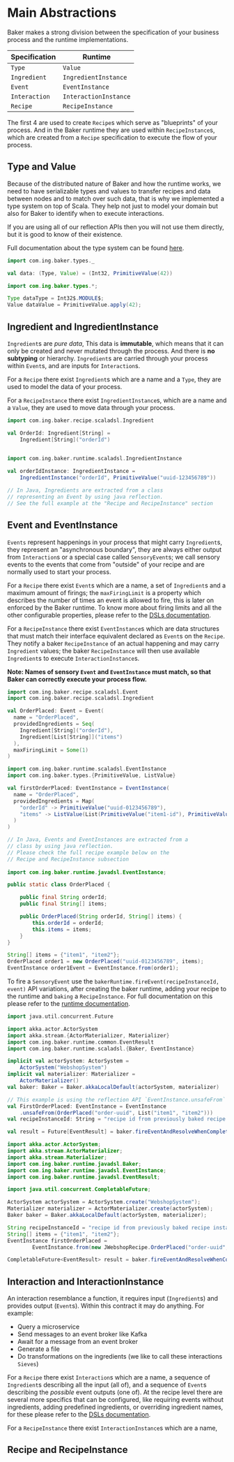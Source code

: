 # Main Abstractions

Baker makes a strong division between the specification of your business process and the runtime implementations.

| Specification | Runtime |
|---------------|---------|
| `Type` | `Value` |
| `Ingredient` | `IngredientInstance` |
| `Event` | `EventInstance` |
| `Interaction` | `InteractionInstance` |
| `Recipe` | `RecipeInstance` |

The first 4 are used to create `Recipe`s which serve as "blueprints" of your process. And in the Baker
runtime they are used within `RecipeInstance`s, which are created from a `Recipe` specification to execute the flow of 
your process.

## Type and Value

Because of the distributed nature of Baker and how the runtime works, we need to have serializable types and values to 
transfer recipes and data between nodes and to match over such data, that is why we implemented a type system on top of Scala.
They help not just to model your domain but also for Baker to identify when to execute interactions. 

If you are using all of our reflection APIs then you will not use them directly, but it is good to know of their 
existence.

Full documentation about the type system can be found [here]().

``` scala tab="Scala"
import com.ing.baker.types._

val data: (Type, Value) = (Int32, PrimitiveValue(42))
```

``` java tab="Java"
import com.ing.baker.types.*;

Type dataType = Int32$.MODULE$;
Value dataValue = PrimitiveValue.apply(42);
```

## Ingredient and IngredientInstance

`Ingredient`s are _pure data_, This data is **immutable**, which means that it can only be created and never 
mutated through the process. And there is **no subtyping** or hierarchy. `Ingredient`s are carried through your process 
within `Event`s, and are inputs for `Interaction`s.

For a `Recipe` there exist `Ingredient`s which are a name and a `Type`, they are used to model the data of your process.

For a `RecipeInstance` there exist `IngredientInstance`s, which are a name and a `Value`, they are used to move data 
through your process. 

``` scala tab="Scala"
import com.ing.baker.recipe.scaladsl.Ingredient

val OrderId: Ingredient[String] =
    Ingredient[String]("orderId")
    

import com.ing.baker.runtime.scaladsl.IngredientInstance

val orderIdInstance: IngredientInstance = 
    IngredientInstance("orderId", PrimitiveValue("uuid-123456789"))
```

``` java tab="Java"
// In Java, Ingredients are extracted from a class 
// representing an Event by using java reflection.
// See the full example at the "Recipe and RecipeInstance" section
```

## Event and EventInstance

`Events` represent happenings in your process that might carry `Ingredient`s, they represent an "asynchronous boundary",
they are always either output from `Interaction`s or a special case called `SensoryEvent`s; we call sensory events to the 
events that come from "outside" of your recipe and are normally used to start your process.

For a `Recipe` there exist `Event`s which are a name, a set of `Ingredient`s and a maximum amount of firings; the 
`maxFiringLimit` is a property which describes the number of times an event is allowed to fire, this is later on
enforced by the Baker runtime. To know more about firing limits and all the other configurable properties, please 
refer to the [DSLs documentation]().

For a `RecipeInstance` there exist `EventInstance`s which are data structures that must match their interface equivalent
declared as `Event`s on the `Recipe`. They notify a baker `RecipeInstance` of an actual happening and may carry `Ingredient`
values; the baker `RecipeInstance` will then use available `Ingredient`s to execute `InteractionInstance`s.

__Note: Names of sensory `Event` and `EventInstance` must match, so that Baker can correctly execute your process flow.__

``` scala tab="Scala"
import com.ing.baker.recipe.scaladsl.Event
import com.ing.baker.recipe.scaladsl.Ingredient

val OrderPlaced: Event = Event(
  name = "OrderPlaced",
  providedIngredients = Seq(
    Ingredient[String]("orderId"),
    Ingredient[List[String]]("items")
  ),
  maxFiringLimit = Some(1)
)

import com.ing.baker.runtime.scaladsl.EventInstance
import com.ing.baker.types.{PrimitiveValue, ListValue}

val firstOrderPlaced: EventInstance = EventInstance(
  name = "OrderPlaced",
  providedIngredients = Map(
    "orderId" -> PrimitiveValue("uuid-0123456789"),
    "items" -> ListValue(List(PrimitiveValue("item1-id"), PrimitiveValue("item2-id")))
  )
)
```

``` java tab="Java"
// In Java, Events and EventInstances are extracted from a 
// class by using java reflection.
// Please check the full recipe example below on the 
// Recipe and RecipeInstance subsection
    
import com.ing.baker.runtime.javadsl.EventInstance;

public static class OrderPlaced {

    public final String orderId;
    public final String[] items;

    public OrderPlaced(String orderId, String[] items) {
        this.orderId = orderId;
        this.items = items;
    }
}

String[] items = {"item1", "item2"};
OrderPlaced order1 = new OrderPlaced("uuid-0123456789", items);
EventInstance order1Event = EventInstance.from(order1);

```

To fire a `SensoryEvent` use the `bakerRuntime.fireEvent(recipeInstanceId, event)` API variations, 
after creating the baker runtime, adding your recipe to the runtime and `baking` a `RecipeInstance`. For full 
documentation on this please refer to the [runtime documentation]().

``` scala tab="Scala"
import java.util.concurrent.Future

import akka.actor.ActorSystem
import akka.stream.{ActorMaterializer, Materializer}
import com.ing.baker.runtime.common.EventResult
import com.ing.baker.runtime.scaladsl.{Baker, EventInstance}

implicit val actorSystem: ActorSystem =
    ActorSystem("WebshopSystem")
implicit val materializer: Materializer =
    ActorMaterializer()
val baker: Baker = Baker.akkaLocalDefault(actorSystem, materializer)

// This example is using the reflection API `EventInstance.unsafeFrom`
val FirstOrderPlaced: EventInstance = EventInstance
    .unsafeFrom(OrderPlaced("order-uuid", List("item1", "item2")))
val recipeInstanceId: String = "recipe id from previously baked recipe instance"

val result = Future[EventResult] = baker.fireEventAndResolveWhenCompleted(recipeInstanceId, FirstOrderPlaced)
```

``` java tab="Java"
import akka.actor.ActorSystem;
import akka.stream.ActorMaterializer;
import akka.stream.Materializer;
import com.ing.baker.runtime.javadsl.Baker;
import com.ing.baker.runtime.javadsl.EventInstance;
import com.ing.baker.runtime.javadsl.EventResult;

import java.util.concurrent.CompletableFuture;

ActorSystem actorSystem = ActorSystem.create("WebshopSystem");
Materializer materializer = ActorMaterializer.create(actorSystem);
Baker baker = Baker.akkaLocalDefault(actorSystem, materializer);

String recipeInstanceId = "recipe id from previously baked recipe instance";
String[] items = {"item1", "item2"};
EventInstance firstOrderPlaced = 
        EventInstance.from(new JWebshopRecipe.OrderPlaced("order-uuid", items));

CompletableFuture<EventResult> result = baker.fireEventAndResolveWhenCompleted(recipeInstanceId, firstOrderPlaced);
```

## Interaction and InteractionInstance

An interaction resemblance a function, it requires input (`Ingredient`s) and provides output (`Event`s). Within this
contract it may do anything. For example:

* Query a microservice
* Send messages to an event broker like Kafka
* Await for a message from an event broker
* Generate a file
* Do transformations on the ingredients (we like to call these interactions `Sieves`)

For a `Recipe` there exist `Interaction`s which are a name, a sequence of `Ingredient`s describing all the input (all of),
and a sequence of `Event`s describing the _possible_ event outputs (one of). At the recipe level there are several more 
specifics that can be configured, like requiring events without ingredients, adding predefined ingredients, or overriding
ingredient names, for these please refer to the [DSLs documentation]().

For a `RecipeInstance` there exist `InteractionInstance`s which are a name, 

## Recipe and RecipeInstance